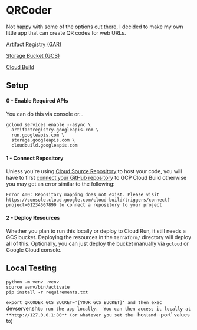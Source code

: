 # QRCoder

Not happy with some of the options out there, I decided to make my own little app that can create QR codes for web URLs.


[Artifact Registry (GAR)](https://cloud.google.com/artifact-registry)

[Storage Bucket (GCS)](https://registry.terraform.io/providers/hashicorp/google/latest/docs/resources/storage_bucket)

[Cloud Build](https://registry.terraform.io/providers/hashicorp/google/latest/docs/resources/cloudbuild_trigger)


## Setup
#### 0 - Enable Required APIs
You can do this via console or...
```console
gcloud services enable --async \
  artifactregistry.googleapis.com \
  run.googleapis.com \
  storage.googleapis.com \
  cloudbuild.googleapis.com
```

#### 1 - Connect Repository
Unless you're using [Cloud Source Repository](https://cloud.google.com/source-repositories/docs) to host your code, you will have to first [connect your GitHub repository](https://cloud.google.com/build/docs/automating-builds/github/connect-repo-github) to GCP Cloud Build otherwise you may get an error similar to the following:
```
Error 400: Repository mapping does not exist. Please visit https://console.cloud.google.com/cloud-build/triggers/connect?project=01234567890 to connect a repository to your project
```

#### 2 - Deploy Resources
Whether you plan to run this locally or deploy to Cloud Run, it still needs a GCS bucket.  Deploying the resources in the `terraform/` directory will deploy all of this.  Optionally, you can just deploy the bucket manually via `gcloud` or Google Cloud console. 


## Local Testing
```console
python -m venv .venv
source venv/bin/activate
pip install -r requirements.txt
```

`export QRCODER_GCS_BUCKET='[YOUR_GCS_BUCKET]' and then exec `devserver.sh` to run the app locally.  You can then access it locally at **http://127.0.0.1:80** (or whatever you set the `--host` and `--port` values to)
